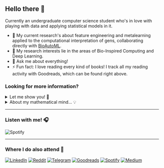 ## Hello there 👋

Currently an undergraduate computer science student who's in love with playing with data and applying statistical models in it.

- 🌱 My current research's about feature engineering and metalearning applied to the computational interpretation of gens, collaborating directly with [BioAutoML](https://github.com/Bonidia/BioAutoML).
- 📖 My research interests lie in the areas of Bio-Inspired Computing and Deep Learning.
- 💬 Ask me about everything!
- ⚡ Fun fact: I love reading every kind of books! I track all my reading activity with Goodreads, which can be found right above.

### Looking for more information?
<details>
  <summary>
    Let me show you! 👀
  </summary>

#### Had worked with
![C](https://img.shields.io/badge/c-%2300599C.svg?style=for-the-badge&logo=c&logoColor=white) 
![C++](https://img.shields.io/badge/c++-%2300599C.svg?style=for-the-badge&logo=c%2B%2B&logoColor=white) 
![Java](https://img.shields.io/badge/java-%23ED8B00.svg?style=for-the-badge&logo=java&logoColor=white)
![LaTeX](https://img.shields.io/badge/latex-%23008080.svg?style=for-the-badge&logo=latex&logoColor=white) 
![Python](https://img.shields.io/badge/python-3670A0?style=for-the-badge&logo=python&logoColor=ffdd54) 
![R](https://img.shields.io/badge/r-%23276DC3.svg?style=for-the-badge&logo=r&logoColor=white) 
![Rust](https://img.shields.io/badge/rust-%23000000.svg?style=for-the-badge&logo=rust&logoColor=white)

  ![Metrics](https://metrics.lecoq.io/natan-dot-com?template=classic&languages=1&languages.colors=github&languages.threshold=0%25&config.timezone=America%2FSao_Paulo&config.animated=true)
</details>

<details>
  <summary>
    About my mathematical mind... 💡
  </summary>

#### Besides I'm not undergraduating in Mathematics, I still study maths as a hobby.

I used to love maths since when I was in High School. After getting into university I could say I met up what **real** maths is and then my interest in it just grew up! Almost all of my study moments in maths happen outside the university and I think it's doing really good for academic pourposes.

I could also point some of the areas I'm most interested in:
- General Statistics and Probability
- Discrete Mathematics and Graph Theory
- Abstract and Linear Algebra


It's certainly the science field which gets me excited the most. :)

</details>

---

### Listen with me! 🎧
![Spotify](https://novatorem-eosin-delta.vercel.app/api/spotify)

---

### Where I do also attend 💬
[![LinkedIn](https://img.shields.io/badge/linkedin-%230077B5.svg?style=for-the-badge&logo=linkedin&logoColor=white)](https://www.linkedin.com/in/natan-sanches-0b79961bb/) [![Reddit](https://img.shields.io/badge/Reddit-FF4500?style=for-the-badge&logo=reddit&logoColor=white)](https://www.reddit.com/user/PointlessAza) [![Telegram](https://img.shields.io/badge/Telegram-2CA5E0?style=for-the-badge&logo=telegram&logoColor=white)](https://t.me/Natansh) [![Goodreads](https://img.shields.io/badge/Goodreads-%23AC6E2F.svg?style=for-the-badge&logo=goodreads&logoColor=white)](https://www.goodreads.com/user/show/127088506-natan) [![Spotify](https://img.shields.io/badge/Spotify-1ED760?style=for-the-badge&logo=spotify&logoColor=white)](https://open.spotify.com/user/p84rppfqm6cyn6phuxc3p41w7?si=9d8fbf186a8f434e) [![Medium](https://img.shields.io/badge/Medium-12100E?style=for-the-badge&logo=medium&logoColor=white)](https://natan-dot-com.medium.com/)

<!--
**natan-dot-com/natan-dot-com** is a ✨ _special_ ✨ repository because its `README.md` (this file) appears on your GitHub profile.
